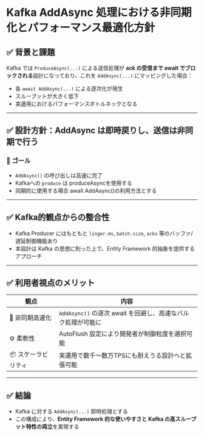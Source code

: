 # Kafka AddAsync 処理における非同期化とパフォーマンス最適化方針

## ✅ 背景と課題

Kafka では `ProduceAsync(...)` による送信処理が **ack の受信まで await でブロックされる**設計になっており、これを `AddAsync(...)` にマッピングした場合：

- 各 `await AddAsync(...)` による逐次化が発生
- スループットが大きく低下
- 実運用におけるパフォーマンスボトルネックとなる

---

## ✅ 設計方針：AddAsync は即時戻りし、送信は非同期で行う

### 🎯 ゴール

- `AddAsync()` の呼び出しは高速に完了
- Kafkaへの `produce` は produceAsyncを使用する
- 同期的に使用する場合 await AddAsync()の利用方法とする

---


## ✅ Kafka的観点からの整合性

- Kafka Producer にはもともと `linger.ms`, `batch.size`, `acks` 等のバッファ/遅延制御機能あり
- 本設計は Kafka の思想に則った上で、Entity Framework 的抽象を提供するアプローチ

---

## ✅ 利用者視点のメリット

| 観点 | 内容 |
|------|------|
| 🔄 非同期高速化 | `AddAsync()` の逐次 await を回避し、高速なバルク処理が可能に |
| ⚙ 柔軟性 | AutoFlush 設定により開発者が制御粒度を選択可能 |
| 📦 スケーラビリティ | 実運用で数千〜数万TPSにも耐えうる設計へと拡張可能 |

---

## ✅ 結論

- Kafka に対する `AddAsync(...)` 即時処理とする
- この構成により、**Entity Framework 的な使いやすさと Kafka の高スループット特性の両立**を実現する
